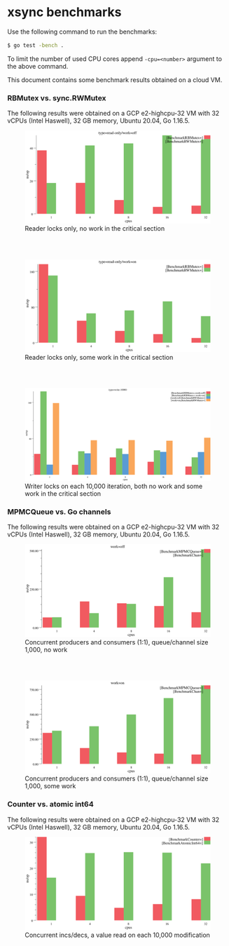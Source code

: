 # xsync benchmarks

Use the following command to run the benchmarks:
```bash
$ go test -bench .
```

To limit the number of used CPU cores append `-cpu=<number>` argument to the above command.

This document contains some benchmark results obtained on a cloud VM.

### RBMutex vs. sync.RWMutex

The following results were obtained on a GCP e2-highcpu-32 VM with 32 vCPUs (Intel Haswell), 32 GB memory, Ubuntu 20.04, Go 1.16.5.

<figure>
  <img src="./images/rb-mutex-read-only-no-work-chart.svg" alt="Reader locks only, no work in the critical section" />
  <figcaption>Reader locks only, no work in the critical section</figcaption>
</figure>

<br/><br/>

<figure>
  <img src="./images/rb-mutex-read-only-work-chart.svg" alt="Reader locks only, a loop spin in the critical section" />
  <figcaption>Reader locks only, some work in the critical section</figcaption>
</figure>

<br/><br/>

<figure>
  <img src="./images/rb-mutex-write-10000-chart.svg" alt="Writer locks on each 10,000 iteration, both no work and a loop spin in the critical section" />
  <figcaption>Writer locks on each 10,000 iteration, both no work and some work in the critical section</figcaption>
</figure>

### MPMCQueue vs. Go channels

The following results were obtained on a GCP e2-highcpu-32 VM with 32 vCPUs (Intel Haswell), 32 GB memory, Ubuntu 20.04, Go 1.16.5.

<figure>
  <img src="./images/mpmcqueue-no-work-chart.svg" alt="Concurrent producers and consumers (1:1), queue/channel size 1,000, no work" />
  <figcaption>Concurrent producers and consumers (1:1), queue/channel size 1,000, no work</figcaption>
</figure>

<br/><br/>

<figure>
  <img src="./images/mpmcqueue-work-chart.svg" alt="Concurrent producers and consumers (1:1), queue/channel size 1,000, some work" />
  <figcaption>Concurrent producers and consumers (1:1), queue/channel size 1,000, some work</figcaption>
</figure>

### Counter vs. atomic int64

The following results were obtained on a GCP e2-highcpu-32 VM with 32 vCPUs (Intel Haswell), 32 GB memory, Ubuntu 20.04, Go 1.16.5.

<figure>
  <img src="./images/counter-chart.svg" alt="Concurrent incs/decs, a value read on each 10,000 modification" />
  <figcaption>Concurrent incs/decs, a value read on each 10,000 modification</figcaption>
</figure>
